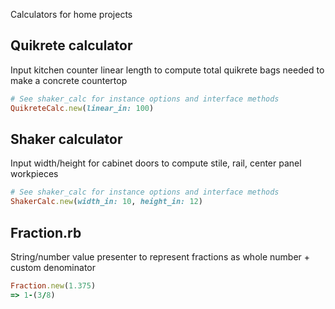 Calculators for home projects

## Quikrete calculator
Input kitchen counter linear length to compute total quikrete bags needed to make a concrete countertop
```ruby
# See shaker_calc for instance options and interface methods
QuikreteCalc.new(linear_in: 100)
```

## Shaker calculator
Input width/height for cabinet doors to compute stile, rail, center panel workpieces

```ruby
# See shaker_calc for instance options and interface methods
ShakerCalc.new(width_in: 10, height_in: 12)
```

## Fraction.rb
String/number value presenter to represent fractions as whole number + custom denominator

```ruby
Fraction.new(1.375)
=> 1-(3/8)
```


